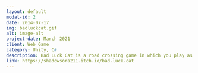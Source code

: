 ```yaml
---
layout: default
modal-id: 2
date: 2014-07-17
img: badluckcat.gif
alt: image-alt
project-date: March 2021
client: Web Game
category: Unity, C#
description: Bad Luck Cat is a road crossing game in which you play as a black cat. Unlike the traditional road crossing games, crossing the road safely will not score you any points! We devloped the game in 3 days for Wowie Jam 3.0. I did the programming music and Daniel Bluchu did the art. The topic was "FAILURE IS PROGRESS - Let's mess with the concepts of winning and losing". We were ranked 2nd place out of 1,016 entries to the jam. Because we made the top 10, the game was featured in Jonas Tyroller's YouTube video "We Made 1023 Games Where [FAILURE is PROGRESS]".
link: https://shadowsora211.itch.io/bad-luck-cat
---
```


